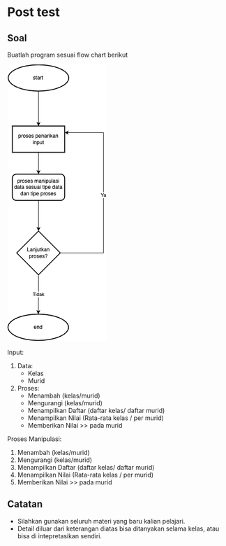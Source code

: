 # Post test

## Soal
Buatlah program sesuai flow chart berikut

![Flow_chart_1.png](Flow_chart_1.png)

Input:
1. Data:
    - Kelas
    - Murid
2. Proses:
    - Menambah (kelas/murid)
    - Mengurangi (kelas/murid)
    - Menampilkan Daftar (daftar kelas/ daftar murid)
    - Menampilkan Nilai (Rata-rata kelas / per murid)
    - Memberikan Nilai >> pada murid

Proses Manipulasi:
1. Menambah (kelas/murid)
2. Mengurangi (kelas/murid)
3. Menampilkan Daftar (daftar kelas/ daftar murid)
4. Menampilkan Nilai (Rata-rata kelas / per murid)
5. Memberikan Nilai >> pada murid

## Catatan
- Silahkan gunakan seluruh materi yang baru kalian pelajari.
- Detail diluar dari keterangan diatas bisa ditanyakan selama kelas, atau bisa di intepretasikan sendiri.




